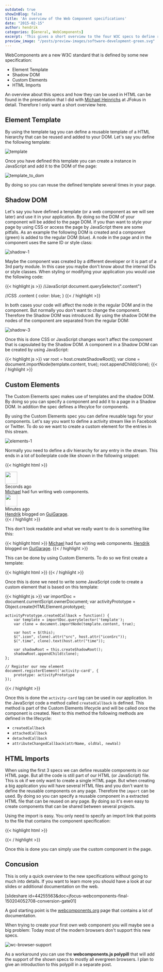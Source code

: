 ```yaml
---
outdated: true
showInBlog: false
title: 'An overview of the Web Component specifications'
date: "2015-02-15"
author: hendrik
categories: [General, WebComponents]
excerpt: 'This gives a short overview to the four W3C specs to define reusable web components: Element Template, Shadow DOM, Custom Elements and HTML Imports'
preview_image: "/posts/preview-images/software-development-green.svg"
---
```

WebComponents are a new W3C standard that is defined by some new specification:

* Element Template
* Shadow DOM
* Custom Elements
* HTML Imports

An overview about this specs and how they can be used in HTML can be found in the presentation that I did with [Michael Heinrichs](https://twitter.com/net0pyr) at JFokus in detail. Therefore I only want a short overview here.

## Element Template

By using the template tag you can define a reusable template of a HTML hierarchy that can be reused and added to your DOM. Let's say you define the following template:

![template](/posts/guigarage-legacy/template.png)

Once you have defined this template you can create a instance in JavaScript and add it to the DOM of the page:

![template_to_dom](/posts/guigarage-legacy/template_to_dom.png)

By doing so you can reuse the defined template several times in your page.</p>

## Shadow DOM

Let's say you have defined a template (or a web component as we will see later) and use it in your application. By doing so the DOM of your component will be added to the page DOM. If you than want to style your page by using CSS or access the page by JavaScript there are some pitfalls. As an example the following DOM is created and a component (green) is added to the regular DOM (blue). A node in the page and in the component uses the same ID or style class:

![shadow-1](/posts/guigarage-legacy/shadow-1.png)

Maybe the component was created by a different developer or it is part of a 3rd party module. In this case you maybe don't know about the internal IDs or style classes. When styling or modifying your application you would use the following code:

{{< highlight js >}}
//JavaScript
document.querySelector(".content")

//CSS
.content {
    color: blue;
}
{{< / highlight >}}

In both cases your code will affect the node in the regular DOM and in the component. But normally you don't want to change the component. Therefore the Shadow DOM was introduced. By using the shadow DOM the nodes of the component are separated from the regular DOM:

![shadow-3](/posts/guigarage-legacy/shadow-3.png)

Once this is done CSS or JavaScript changes won't affect the component that is capsulated by the Shadow DOM. A component in a Shadow DOM can be created by using JavaScript:

{{< highlight js >}}
var root = host.createShadowRoot();
var clone = document.importNode(template.content, true);
root.appendChild(clone);
{{< / highlight >}}

## Custom Elements

The Custom Elements spec makes use of templates and the shadow DOM. By doing so you can specify a component and add it to a page in a Shadow DOM. In addition the spec defines a lifecylce for components.

By using the Custom Elements spec you can define reusable tags for your components. Let's say you want to define a activity stream like in Facebook or Twitter. To do so we want to create a custom element for the entries in this stream.

![elements-1](/posts/guigarage-legacy/elements-1.png)

Normally you need to define a div hierarchy for any entry in the stream. This ends in a lot of boilerplate code like shown in the following snippet:

{{< highlight html >}}
<div class="activity">
    <img class="icon" src="../img/michael.png" width="40" height="40">
    <div class="time">Seconds ago</div>
    <div class="content">
        <a href="profiles/michael">Michael</a> had fun writing web components.
    </div>
</div>
<div class="activity">
    <img class="icon" src="../img/hendrik.png" width="40" height="40">
    <div class="time">Minutes ago</div>
    <div class="content">
        <a href="profiles/hendrick">Hendrik</a> blogged on <a href="http://guigarage.com">GuiGarage</a>.
    </div>
</div>
{{< / highlight >}}

This don't look readable and what we really want to do is something like this:

{{< highlight html >}}
<activity-card iconSrc="../img/michael.png" time="Seconds ago">
    <a href="profiles/michael">Michael</a> had fun writing web components.
</activity-card>
<activity-card iconSrc="../img/hendrik.png" time="Minutes ago">
    <a href="profiles/hendrick">Hendrik</a> blogged on <a href="http://guigarage.com">GuiGarage</a>.
</activity-card>
{{< / highlight >}}

This can be done by using Custom Elements. To do so we first create a template:

{{< highlight html >}}
<template id="activity-template">
  <div>
    <img class="icon" src="" width="40" height="40">
    <div class="time"></div>
    <div class="content"><content></content></div>
  </div>
</template>
{{< / highlight >}}

Once this is done we need to write some JavaScript code to create a custom element that is based on this template:

{{< highlight js >}}
var importDoc = document.currentScript.ownerDocument;
    var activityPrototype = Object.create(HTMLElement.prototype);

    activityPrototype.createdCallback = function() {
        var template = importDoc.querySelector('template');
        var clone = document.importNode(template.content, true);

        var host = $(this);
        $(".icon", clone).attr("src", host.attr("iconSrc"));
        $(".time", clone).text(host.attr("time"));

        var shadowRoot = this.createShadowRoot();
        shadowRoot.appendChild(clone);
    };

    // Register our new element
    document.registerElement('activity-card', {
        prototype: activityPrototype
    });
{{< / highlight >}}

Once this is done the `activity-card` tag can be used in our application. In the JavaScript code a method called `createdCallback` is defined. This method is part of the Custom Elements lifecycle and will be called once the component is created. Next to this method the following methods are defined in the lifecycle:

* `createdCallback`
* `attachedCallback`
* `detachedCallback`
* `attributeChangedCallback(attrName, oldVal, newVal)`

## HTML Imports

When using the first 3 specs we can define reusable components in our HTML page. But all the code is still part of our HTML (or JavaScript) file. This is ok if we only want to create a single HTML page. But when creating a big application you will have several HTML files and you don't want to define the reusable components on any page. Therefore the `import` can be used. By doing so you can specify a reusable component in a extracted HTML file that can be reused on any page. By doing so it's even easy to create components that can be shared between several projects.

Using the import is easy. You only need to specify an import link that points to the file that contains the component specification:

{{< highlight html >}}
<link rel="import" href="activity-card.html">
{{< / highlight >}}

Once this is done you can simply use the custom component in the page.

## Concusion

This is only a quick overview to the new specifications without going to much into details. If you want to learn more you should have a look at our slides or additional documentation on the web.

[slideshare id=44255563&doc=jfocus-webcomponents-final-150204052708-conversion-gate01]

A god starting point is the [webcomponents.org](http://webcomponents.org) page that contains a lot of documentation.

When trying to create your first own web component you will maybe see a big problem: Today most of the modern browsers don't support this new specs.

![wc-browser-support](/posts/guigarage-legacy/wc-browser-support.png)

As a workaround you can use the __webcomponents.js polypill__ that will add the support of the shown specs to mostly all evergreen browsers. I plan to give an introduction to this polypill in a separate post.
